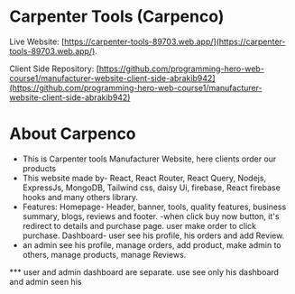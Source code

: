 # Carpenter Tools (Carpenco)

Live Website: [https://carpenter-tools-89703.web.app/](https://carpenter-tools-89703.web.app/).

Client Side Repository: [https://github.com/programming-hero-web-course1/manufacturer-website-client-side-abrakib942](https://github.com/programming-hero-web-course1/manufacturer-website-client-side-abrakib942)

# About Carpenco

- This is Carpenter tools Manufacturer Website, here clients order our products
- This website made by- React, React Router, React Query, Nodejs, ExpressJs, MongoDB, Tailwind css, daisy Ui, firebase, React firebase hooks and many others library.
- Features: Homepage- Header, banner, tools, quality features, business summary, blogs, reviews and footer.
  -when click buy now button, it's redirect to details and purchase page. user make order to click purchase.
  Dashboard- user see his profile, his orders and add Review.
- an admin see his profile, manage orders, add product, make admin to others, manage products, manage Reviews.

\*\*\* user and admin dashboard are separate. use see only his dashboard and admin seen his
